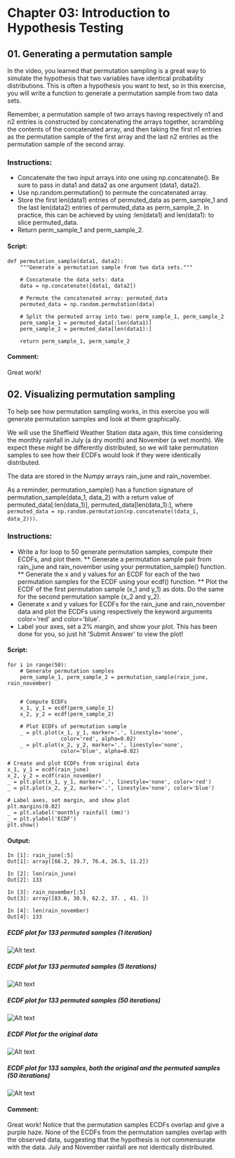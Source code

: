 # Chapter 03: Introduction to Hypothesis Testing

## 01. Generating a permutation sample
In the video, you learned that permutation sampling is a great way to simulate the hypothesis that two variables have identical probability distributions. This is often a hypothesis you want to test, so in this exercise, you will write a function to generate a permutation sample from two data sets.

Remember, a permutation sample of two arrays having respectively n1 and n2 entries is constructed by concatenating the arrays together, scrambling the contents of the concatenated array, and then taking the first n1 entries as the permutation sample of the first array and the last n2 entries as the permutation sample of the second array.

### Instructions:
* Concatenate the two input arrays into one using np.concatenate(). Be sure to pass in data1 and data2 as one argument (data1, data2).
* Use np.random.permutation() to permute the concatenated array.
* Store the first len(data1) entries of permuted_data as perm_sample_1 and the last len(data2) entries of permuted_data as perm_sample_2. In practice, this can be achieved by using :len(data1) and len(data1): to slice permuted_data.
* Return perm_sample_1 and perm_sample_2.

#### Script:
```
def permutation_sample(data1, data2):
    """Generate a permutation sample from two data sets."""

    # Concatenate the data sets: data
    data = np.concatenate([data1, data2])

    # Permute the concatenated array: permuted_data
    permuted_data = np.random.permutation(data)

    # Split the permuted array into two: perm_sample_1, perm_sample_2
    perm_sample_1 = permuted_data[:len(data1)]
    perm_sample_2 = permuted_data[len(data1):]

    return perm_sample_1, perm_sample_2
```
#### Comment:
Great work!

## 02. Visualizing permutation sampling
To help see how permutation sampling works, in this exercise you will generate permutation samples and look at them graphically.

We will use the Sheffield Weather Station data again, this time considering the monthly rainfall in July (a dry month) and November (a wet month). We expect these might be differently distributed, so we will take permutation samples to see how their ECDFs would look if they were identically distributed.

The data are stored in the Numpy arrays rain_june and rain_november.

As a reminder, permutation_sample() has a function signature of permutation_sample(data_1, data_2) with a return value of permuted_data[:len(data_1)], permuted_data[len(data_1):], where `permuted_data = np.random.permutation(np.concatenate((data_1, data_2)))`.

### Instructions:
* Write a for loop to 50 generate permutation samples, compute their ECDFs, and plot them.
** Generate a permutation sample pair from rain_june and rain_november using your permutation_sample() function.
** Generate the x and y values for an ECDF for each of the two permutation samples for the ECDF using your ecdf() function.
** Plot the ECDF of the first permutation sample (x_1 and y_1) as dots. Do the same for the second permutation sample (x_2 and y_2).
* Generate x and y values for ECDFs for the rain_june and rain_november data and plot the ECDFs using respectively the keyword arguments color='red' and color='blue'.
* Label your axes, set a 2% margin, and show your plot. This has been done for you, so just hit 'Submit Answer' to view the plot!

#### Script:
```
for i in range(50):
    # Generate permutation samples
    perm_sample_1, perm_sample_2 = permutation_sample(rain_june, rain_november)


    # Compute ECDFs
    x_1, y_1 = ecdf(perm_sample_1)
    x_2, y_2 = ecdf(perm_sample_2)

    # Plot ECDFs of permutation sample
    _ = plt.plot(x_1, y_1, marker='.', linestyle='none',
                 color='red', alpha=0.02)
    _ = plt.plot(x_2, y_2, marker='.', linestyle='none',
                 color='blue', alpha=0.02)

# Create and plot ECDFs from original data
x_1, y_1 = ecdf(rain_june)
x_2, y_2 = ecdf(rain_november)
_ = plt.plot(x_1, y_1, marker='.', linestyle='none', color='red')
_ = plt.plot(x_2, y_2, marker='.', linestyle='none', color='blue')

# Label axes, set margin, and show plot
plt.margins(0.02)
_ = plt.xlabel('monthly rainfall (mm)')
_ = plt.ylabel('ECDF')
plt.show()
```

#### Output:
```
In [1]: rain_june[:5]
Out[1]: array([66.2, 39.7, 76.4, 26.5, 11.2])

In [2]: len(rain_june)
Out[2]: 133

In [3]: rain_november[:5]
Out[3]: array([83.6, 30.9, 62.2, 37. , 41. ])

In [4]: len(rain_november)
Out[4]: 133
```
##### ECDF plot for 133 permuted samples (1 iteration) 
![Alt text](./ecdf_permutation1.svg)

##### ECDF plot for 133 permuted samples (5 iterations) 
![Alt text](./ecdf_permutation.svg)

##### ECDF plot for 133 permuted samples (50 iterations) 
![Alt text](./ecdf_permutation.svg)

##### ECDF Plot for the original data
![Alt text](./ecdf_original_data.svg)

##### ECDF plot for 133 samples, both the original and the permuted samples (50 iterations)
![Alt text](./ecdf_permutation_original.svg)

#### Comment:
Great work! Notice that the permutation samples ECDFs overlap and give a purple haze. None of the ECDFs from the permutation samples overlap with the observed data, suggesting that the hypothesis is not commensurate with the data. July and November rainfall are not identically distributed.
